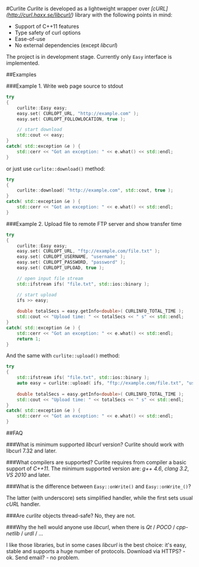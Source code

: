 #Curlite
*Curlite* is developed as a lightweight wrapper over *[cURL] (http://curl.haxx.se/libcurl/)* library with the following points in mind:

+ Support of C++11 features
+ Type safety of curl options
+ Ease-of-use
+ No external dependencies (except *libcurl*)

The project is in development stage. Currently only `Easy` interface is implemented. 

##Examples

###Example 1. Write web page source to stdout
~~~cpp
try
{
    curlite::Easy easy;
    easy.set( CURLOPT_URL, "http://example.com" );
    easy.set( CURLOPT_FOLLOWLOCATION, true );

    // start download
    std::cout << easy;
}
catch( std::exception &e ) {
    std::cerr << "Got an exception: " << e.what() << std::endl;
}
~~~

or just use `curlite::download()` method:

~~~cpp
try
{
    curlite::download( "http://example.com", std::cout, true );
}
catch( std::exception &e ) {
    std::cerr << "Got an exception: " << e.what() << std::endl;
}
~~~

###Example 2. Upload file to remote FTP server and show transfer time

~~~cpp
try
{
    curlite::Easy easy;
    easy.set( CURLOPT_URL, "ftp://example.com/file.txt" );
    easy.set( CURLOPT_USERNAME, "username" );
    easy.set( CURLOPT_PASSWORD, "password" );
    easy.set( CURLOPT_UPLOAD, true );

    // open input file stream
    std::ifstream ifs( "file.txt", std::ios::binary );

    // start upload
    ifs >> easy;
    
    double totalSecs = easy.getInfo<double>( CURLINFO_TOTAL_TIME );
    std::cout << "Upload time: " << totalSecs << " s" << std::endl;
}
catch( std::exception &e ) {
    std::cerr << "Got an exception: " << e.what() << std::endl;
    return 1;
}
~~~

And the same with `curlite::upload()` method:

~~~cpp
try
{
    std::ifstream ifs( "file.txt", std::ios::binary );
    auto easy = curlite::upload( ifs, "ftp://example.com/file.txt", "username", "password" );
    
    double totalSecs = easy.getInfo<double>( CURLINFO_TOTAL_TIME );
    std::cout << "Upload time: " << totalSecs << " s" << std::endl;
}
catch( std::exception &e ) {
    std::cerr << "Got an exception: " << e.what() << std::endl;
}
~~~

##FAQ

###What is minimum supported *libcurl* version?
Curlite should work with libcurl 7.32 and later.

###What compilers are supported?
Curlite requires from compiler a basic support of *C++11*. The minimum supported version are: *g++ 4.6*, *clang 3.2*, *VS 2010* and later.

###What is the difference between `Easy::onWrite()` and `Easy::onWrite_()`?

The latter (with underscore) sets simplified handler, while the first sets usual *cURL* handler.

###Are *curlite* objects thread-safe?
No, they are not.

###Why the hell would anyone use *libcurl*, when there is *Qt* / *POCO* / *cpp-netlib* / *urdl* / ...

I like those libraries, but in some cases *libcurl* is the best choice: it's easy, stable and supports a huge number of protocols.
Download via HTTPS? - ok. Send email? - no problem.
